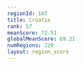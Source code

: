 ```yaml
---
regionId: 187
title: Croatia
rank: 57
meanScore: 72.51
globalMeanScore: 69.21
numRegions: 220
layout: region_score
---
```

